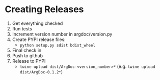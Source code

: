 # Creating Releases

1. Get everything checked
2. Run tests
3. Increment version number in argdoc/version.py
4. Create PYPI release files:
    - `python setup.py sdist bdist_wheel`
5. Final check in
6. Push to github
7. Release to PYPI
    - `twine upload dist/ArgDoc-<version_number>*` (e.g. `twine upload dist/ArgDoc-0.1.2*`)
